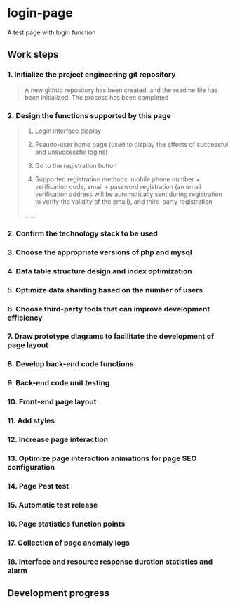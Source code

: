 # login-page
A test page with login function

## Work steps
### 1. Initialize the project engineering git repository
> A new github repository has been created, and the readme file has been initialized. The process has been completed

### 2. Design the functions supported by this page
> 1. Login interface display
>
> 2. Pseudo-user home page (used to display the effects of successful and unsuccessful logins)
>
> 3. Go to the registration button
>
> 4. Supported registration methods: mobile phone number + verification code, email + password registration (an email verification address will be automatically sent during registration to verify the validity of the email), and third-party registration
>
> ......

### 2. Confirm the technology stack to be used
### 3. Choose the appropriate versions of php and mysql
### 4. Data table structure design and index optimization
### 5. Optimize data sharding based on the number of users
### 6. Choose third-party tools that can improve development efficiency
### 7. Draw prototype diagrams to facilitate the development of page layout
### 8. Develop back-end code functions
### 9. Back-end code unit testing
### 10. Front-end page layout
### 11. Add styles
### 12. Increase page interaction
### 13. Optimize page interaction animations for page SEO configuration
### 14. Page Pest test
### 15. Automatic test release
### 16. Page statistics function points
### 17. Collection of page anomaly logs
### 18. Interface and resource response duration statistics and alarm

## Development progress
